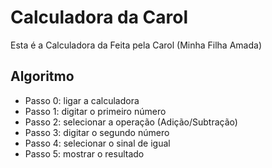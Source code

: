 # Calculadora da Carol
Esta é a Calculadora da Feita pela Carol (Minha Filha Amada)


## Algoritmo
- Passo 0: ligar a calculadora
- Passo 1: digitar o primeiro número
- Passo 2: selecionar a operação (Adição/Subtração)
- Passo 3: digitar o segundo número
- Passo 4: selecionar o sinal de igual
- Passo 5: mostrar o resultado
